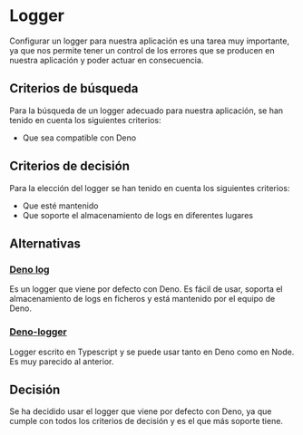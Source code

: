 # Logger

Configurar un logger para nuestra aplicación es una tarea muy importante, ya que nos permite tener un control de los errores que se producen en nuestra aplicación y poder actuar en consecuencia.

## Criterios de búsqueda

Para la búsqueda de un logger adecuado para nuestra aplicación, se han tenido en cuenta los siguientes criterios:

- Que sea compatible con Deno

## Criterios de decisión

Para la elección del logger se han tenido en cuenta los siguientes criterios:

- Que esté mantenido
- Que soporte el almacenamiento de logs en diferentes lugares

## Alternativas

### [Deno log](https://deno.land/std/log)

Es un logger que viene por defecto con Deno. Es fácil de usar, soporta el almacenamiento de logs en ficheros y está mantenido por el equipo de Deno.

### [Deno-logger](https://deno.land/x/deno_log)

Logger escrito en Typescript y se puede usar tanto en Deno como en Node. Es muy parecido al anterior.

## Decisión

Se ha decidido usar el logger que viene por defecto con Deno, ya que cumple con todos los criterios de decisión y es el que más soporte tiene.
